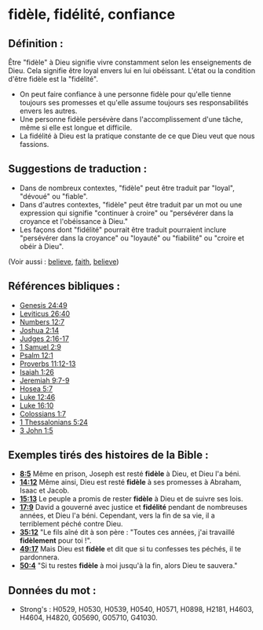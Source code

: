 # fidèle, fidélité, confiance

## Définition :

Être "fidèle" à Dieu signifie vivre constamment selon les enseignements de Dieu. Cela signifie être loyal envers lui en lui obéissant. L'état ou la condition d'être fidèle est la "fidélité".

* On peut faire confiance à une personne fidèle pour qu'elle tienne toujours ses promesses et qu'elle assume toujours ses responsabilités envers les autres.
* Une personne fidèle persévère dans l'accomplissement d'une tâche, même si elle est longue et difficile.
* La fidélité à Dieu est la pratique constante de ce que Dieu veut que nous fassions.

## Suggestions de traduction :

* Dans de nombreux contextes, "fidèle" peut être traduit par "loyal", "dévoué" ou "fiable".
* Dans d'autres contextes, "fidèle" peut être traduit par un mot ou une expression qui signifie "continuer à croire" ou "persévérer dans la croyance et l'obéissance à Dieu."
* Les façons dont "fidélité" pourrait être traduit pourraient inclure "persévérer dans la croyance" ou "loyauté" ou "fiabilité" ou "croire et obéir à Dieu".

(Voir aussi : [believe](../kt/believe.md), [faith](../kt/faith.md), [believe](../kt/believe.md))

## Références bibliques :

* [Genesis 24:49](rc://en/tn/help/gen/24/49)
* [Leviticus 26:40](rc://en/tn/help/lev/26/40)
* [Numbers 12:7](rc://en/tn/help/num/12/07)
* [Joshua 2:14](rc://en/tn/help/jos/02/14)
* [Judges 2:16-17](rc://en/tn/help/jdg/02/16)
* [1 Samuel 2:9](rc://en/tn/help/1sa/02/9)
* [Psalm 12:1](rc://en/tn/help/psa/012/1)
* [Proverbs 11:12-13](rc://en/tn/help/pro/11/12)
* [Isaiah 1:26](rc://en/tn/help/isa/01/26)
* [Jeremiah 9:7-9](rc://en/tn/help/jer/09/07)
* [Hosea 5:7](rc://en/tn/help/hos/05/07)
* [Luke 12:46](rc://en/tn/help/luk/12/46)
* [Luke 16:10](rc://en/tn/help/luk/16/10)
* [Colossians 1:7](rc://en/tn/help/col/01/07)
* [1 Thessalonians 5:24](rc://en/tn/help/1th/05/24)
* [3 John 1:5](rc://en/tn/help/3jn/01/05)

## Exemples tirés des histoires de la Bible :

* __[8:5](rc://en/tn/help/obs/08/05)__ Même en prison, Joseph est resté __fidèle__ à Dieu, et Dieu l'a béni.
* __[14:12](rc://en/tn/help/obs/14/12)__ Même ainsi, Dieu est resté __fidèle__ à ses promesses à Abraham, Isaac et Jacob.
* __[15:13](rc://en/tn/help/obs/15/13)__ Le peuple a promis de rester __fidèle__ à Dieu et de suivre ses lois.
* __[17:9](rc://en/tn/help/obs/17/09)__ David a gouverné avec justice et __fidélité__ pendant de nombreuses années, et Dieu l'a béni. Cependant, vers la fin de sa vie, il a terriblement péché contre Dieu.
* __[35:12](rc://en/tn/help/obs/35/12)__ "Le fils aîné dit à son père : "Toutes ces années, j'ai travaillé __fidèlement__ pour toi !".
* __[49:17](rc://en/tn/help/obs/49/17)__ Mais Dieu est __fidèle__ et dit que si tu confesses tes péchés, il te pardonnera.
* __[50:4](rc://en/tn/help/obs/50/04)__ "Si tu restes __fidèle__ à moi jusqu'à la fin, alors Dieu te sauvera."

## Données du mot :

* Strong's : H0529, H0530, H0539, H0540, H0571, H0898, H2181, H4603, H4604, H4820, G05690, G05710, G41030.
